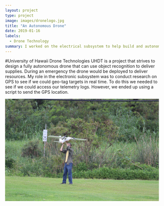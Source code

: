```yaml
---
layout: project
type: project
image: images/dronelogo.jpg
title: "An Autonomous Drone"
date: 2019-01-16
labels:
  - Drone Technology
summary: I worked on the electrical subsystem to help build and autonomous drone.
---
```


#University of Hawaii Drone Technologies
UHDT is a project that strives to design a fully autonomous drone that can use object recognition to deliver supplies. During an emergency the drone would be deployed to deliver resources. My role in the electronic subsystem was to conduct research on GPS to see if we could geo-tag targets in real time. To do this we needed to see if we could access our telemetry logs. However, we ended up using a script to send the GPS location. 

<img class="ui drone photo" src="../images/dronephoto.jpg">